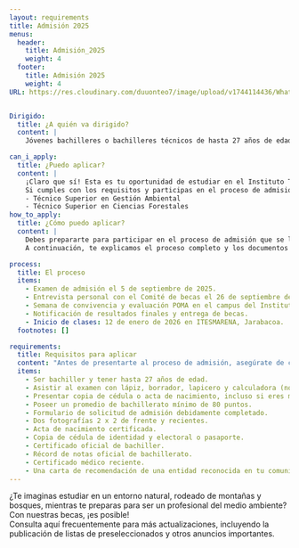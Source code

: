 ```yaml
---
layout: requirements
title: Admisión 2025
menus:
  header:
    title: Admisión_2025
    weight: 4
  footer:
    title: Admisión 2025
    weight: 4
URL: https://res.cloudinary.com/duuonteo7/image/upload/v1744114436/WhatsApp_Image_2025-04-08_at_8.13.29_AM_ozg8cx.jpg


Dirigido:
  title: ¿A quién va dirigido?
  content: |
    Jóvenes bachilleres o bachilleres técnicos de hasta 27 años de edad, interesados en formarse profesionalmente en carreras técnicas superiores relacionadas con la gestión ambiental o los recursos naturales.

can_i_apply:
  title: ¿Puedo aplicar?
  content: |
    ¡Claro que sí! Esta es tu oportunidad de estudiar en el Instituto Técnico de Estudios Superiores en Medio Ambiente y Recursos Naturales (ITESMARENA), con el respaldo del Ministerio de Medio Ambiente.
    Si cumples con los requisitos y participas en el proceso de admisión, podrías recibir una beca completa para cursar una de las siguientes carreras:
    - Técnico Superior en Gestión Ambiental
    - Técnico Superior en Ciencias Forestales
how_to_apply:
  title: ¿Cómo puedo aplicar?
  content: |
    Debes prepararte para participar en el proceso de admisión que se llevará a cabo en varias etapas entre septiembre y octubre de 2025.
    A continuación, te explicamos el proceso completo y los documentos que necesitas tener listos. Si tienes dudas, puedes [escribirnos](/contactenos/) y con gusto te orientamos.

process:
  title: El proceso
  items:
    - Examen de admisión el 5 de septiembre de 2025.
    - Entrevista personal con el Comité de becas el 26 de septiembre de 2025.
    - Semana de convivencia y evaluación POMA en el campus del Instituto, del 27 al 31 de octubre de 2025.
    - Notificación de resultados finales y entrega de becas.
    - Inicio de clases: 12 de enero de 2026 en ITESMARENA, Jarabacoa.
  footnotes: []

requirements:
  title: Requisitos para aplicar
  content: "Antes de presentarte al proceso de admisión, asegúrate de cumplir con los siguientes requisitos y tener esta documentación:"
  items:
    - Ser bachiller y tener hasta 27 años de edad.
    - Asistir al examen con lápiz, borrador, lapicero y calculadora (no celular).
    - Presentar copia de cédula o acta de nacimiento, incluso si eres menor de edad.
    - Poseer un promedio de bachillerato mínimo de 80 puntos.
    - Formulario de solicitud de admisión debidamente completado.
    - Dos fotografías 2 x 2 de frente y recientes.
    - Acta de nacimiento certificada.
    - Copia de cédula de identidad y electoral o pasaporte.
    - Certificado oficial de bachiller.
    - Récord de notas oficial de bachillerato.
    - Certificado médico reciente.
    - Una carta de recomendación de una entidad reconocida en tu comunidad.
---
```


¿Te imaginas estudiar en un entorno natural, rodeado de montañas y bosques, mientras te preparas para ser un profesional del medio ambiente? Con nuestras becas, ¡es posible!  
Consulta aquí frecuentemente para más actualizaciones, incluyendo la publicación de listas de preseleccionados y otros anuncios importantes.
